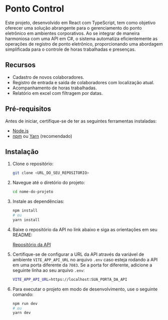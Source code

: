 # Ponto Control

Este projeto, desenvolvido em React com TypeScript, tem como objetivo oferecer uma solução abrangente para o gerenciamento do ponto eletrônico em ambientes corporativos. Ao se integrar de maneira harmoniosa com uma API em C#, o sistema automatiza eficientemente as operações de registro de ponto eletrônico, proporcionando uma abordagem simplificada para o controle de horas trabalhadas e presenças.

## Recursos

- Cadastro de novos colaboradores.
- Registro de entrada e saída de colaboradores com localização atual.
- Acompanhamento de horas trabalhadas.
- Relatório em excel com filtragem por datas.

## Pré-requisitos

Antes de iniciar, certifique-se de ter as seguintes ferramentas instaladas:

- [Node.js](https://nodejs.org/)
- [npm](https://www.npmjs.com/) ou [Yarn](https://yarnpkg.com/) (recomendado)

## Instalação

1. Clone o repositório:

   ```bash
   git clone <URL_DO_SEU_REPOSITORIO>
   ```

2. Navegue até o diretório do projeto:

   ```bash
   cd nome-do-projeto
   ```

3. Instale as dependências:

   ```bash
   npm install
   # ou
   yarn install
   ```

4. Baixe o repositório da API no link abaixo e siga as orientações em seu README:

   [Repositório da API](https://github.com/luan952/PontoControlAPI)

5. Certifique-se de configurar a URL da API através da variável de ambiente `VITE_APP_API_URL` no arquivo `.env` caso esteja rodando a API em uma porta diferente da `7083`. Se a porta for diferente, adicione a seguinte linha ao seu arquivo `.env`:

   ```bash
   VITE_APP_API_URL=https://localhost:SUA_PORTA_DA_API
   ```

6. Para executar o projeto em modo de desenvolvimento, use o seguinte comando:

   ```bash
   npm run dev
   # ou
   yarn dev
   ```
